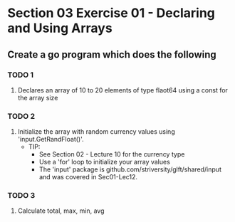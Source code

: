 # Section 03 Exercise 01 - Declaring and Using Arrays

## Create a go program which does the following

### TODO 1

1. Declares an array of 10 to 20 elements of type flaot64 using a const for the array size

### TODO 2

1. Initialize the array with random currency values using 'input.GetRandFloat()'.
	* TIP:
		* See Section 02 - Lecture 10 for the currency type
		* Use a 'for' loop to initialize your array values
		* The 'input' package is github.com/striversity/glft/shared/input
		and was covered in Sec01-Lec12.

### TODO 3

1. Calculate total, max, min, avg
